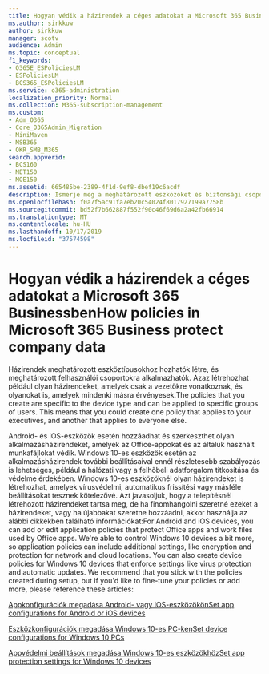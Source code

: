 ```yaml
---
title: Hogyan védik a házirendek a céges adatokat a Microsoft 365 Businessben
ms.author: sirkkuw
author: sirkkuw
manager: scotv
audience: Admin
ms.topic: conceptual
f1_keywords:
- O365E_ESPoliciesLM
- ESPoliciesLM
- BCS365_ESPoliciesLM
ms.service: o365-administration
localization_priority: Normal
ms.collection: M365-subscription-management
ms.custom:
- Adm_O365
- Core_O365Admin_Migration
- MiniMaven
- MSB365
- OKR_SMB_M365
search.appverid:
- BCS160
- MET150
- MOE150
ms.assetid: 665485be-2389-4f1d-9ef8-dbef19c6acdf
description: Ismerje meg a meghatározott eszközöket és biztonsági csoportokat tároló házirendeket a vállalati adatoknak a felhasználó személyes eszközeivel való védelme érdekében.
ms.openlocfilehash: f0a7f5ac91fa7eb20c54024f8017927199a7758b
ms.sourcegitcommit: bd52f7b662887f552f90c46f69d6a2a42fb66914
ms.translationtype: MT
ms.contentlocale: hu-HU
ms.lasthandoff: 10/17/2019
ms.locfileid: "37574598"
---
```

# <a name="how-policies-in-microsoft-365-business-protect-company-data"></a><span data-ttu-id="7f91a-103">Hogyan védik a házirendek a céges adatokat a Microsoft 365 Businessben</span><span class="sxs-lookup"><span data-stu-id="7f91a-103">How policies in Microsoft 365 Business protect company data</span></span>

<span data-ttu-id="7f91a-p101">Házirendek meghatározott eszköztípusokhoz hozhatók létre, és meghatározott felhasználói csoportokra alkalmazhatók. Azaz létrehozhat például olyan házirendeket, amelyek csak a vezetőkre vonatkoznak, és olyanokat is, amelyek mindenki másra érvényesek.</span><span class="sxs-lookup"><span data-stu-id="7f91a-p101">The policies that you create are specific to the device type and can be applied to specific groups of users. This means that you could create one policy that applies to your executives, and another that applies to everyone else.</span></span>
  
<span data-ttu-id="7f91a-p102">Android- és iOS-eszközök esetén hozzáadhat és szerkeszthet olyan alkalmazásházirendeket, amelyek az Office-appokat és az általuk használt munkafájlokat védik. Windows 10-es eszközök esetén az alkalmazásházirendek további beállításaival ennél részletesebb szabályozás is lehetséges, például a hálózati vagy a felhőbeli adatforgalom titkosítása és védelme érdekében. Windows 10-es eszközöknél olyan házirendeket is létrehozhat, amelyek vírusvédelmi, automatikus frissítési vagy másféle beállításokat tesznek kötelezővé. Azt javasoljuk, hogy a telepítésnél létrehozott házirendeket tartsa meg, de ha finomhangolni szeretné ezeket a házirendeket, vagy ha újabbakat szeretne hozzáadni, akkor használja az alábbi cikkekben található információkat:</span><span class="sxs-lookup"><span data-stu-id="7f91a-p102">For Android and iOS devices, you can add or edit application policies that protect Office apps and work files used by Office apps. We're able to control Windows 10 devices a bit more, so application policies can include additional settings, like encryption and protection for network and cloud locations. You can also create device policies for Windows 10 devices that enforce settings like virus protection and automatic updates. We recommend that you stick with the policies created during setup, but if you'd like to fine-tune your policies or add more, please reference these articles:</span></span>
  
[<span data-ttu-id="7f91a-110">Appkonfigurációk megadása Android- vagy iOS-eszközökön</span><span class="sxs-lookup"><span data-stu-id="7f91a-110">Set app configurations for Android or iOS devices</span></span>](app-protection-settings-for-android-and-ios.md)
  
[<span data-ttu-id="7f91a-111">Eszközkonfigurációk megadása Windows 10-es PC-ken</span><span class="sxs-lookup"><span data-stu-id="7f91a-111">Set device configurations for Windows 10 PCs</span></span>](protection-settings-for-windows-10-pcs.md)
  
[<span data-ttu-id="7f91a-112">Appvédelmi beállítások megadása Windows 10-es eszközökhöz</span><span class="sxs-lookup"><span data-stu-id="7f91a-112">Set app protection settings for Windows 10 devices</span></span>](protection-settings-for-windows-10-devices.md)
  

